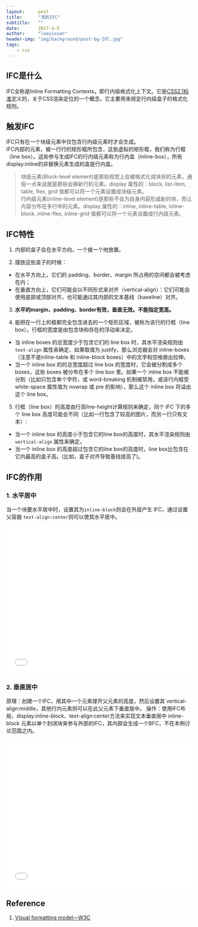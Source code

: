 ```yaml
---
layout:     post
title:      "浅析IFC"
subtitle:   ""
date:       2017-4-5
author:     "leeyixuan"
header-img: "img/background/post-bg-IFC.jpg"
tags:
    - css
---
```


## IFC是什么
IFC全称是Inline Formatting Contexts，即行内级格式化上下文。它是[CSS2.1标准](https://www.w3.org/TR/CSS21/visuren.html#block-formatting)定义的，关于CSS渲染定位的一个概念。它主要用来规定行内级盒子的格式化规则。


## 触发IFC
IFC只有在一个块级元素中仅包含行内级元素时才会生成。   
IFC内部的元素，被一行行的矩形框所包含，这些虚拟的矩形框，我们称为行框（line box）。这些参与生成IFC的行内级元素称为行内盒（inline-box），所有display:inline的非替换元素生成的盒是行内盒。


>块级元素(Block-level element)是那些视觉上会被格式化成块状的元素，通俗一点来说就是那些会换新行的元素。display 属性的：block, list-item, table, flex, grid 值都可以将一个元素设置成块级元素。    
>行内级元素(inline-level element)是那些不会为自身内容形成新的块，而让内容分布在多行中的元素。display 属性的：inline, inline-table, inline-block, inline-flex, inline-grid 值都可以将一个元素设置成行内级元素。

## IFC特性
1. 内部的盒子会在水平方向，一个接一个地放置。

2. 摆放这些盒子的时候：
- 在水平方向上，它们的 padding、border、margin 所占用的空间都会被考虑在内；
- 在垂直方向上，它们可能会以不同形式来对齐（vertical-align）：它们可能会使用底部或顶部对齐，也可能通过其内部的文本基线（baseline）对齐。   


3. **水平的margin、padding、border有效，垂直无效。不能指定宽高。**

4. 能把在一行上的框都完全包含进去的一个矩形区域，被称为该行的行框（line box）。行框的宽度是由包含块和存在的浮动来决定。
- 当 inline boxes 的总宽度少于包含它们的 line box 时，其水平渲染规则由` text-align` 属性来确定，如果取值为 justify，那么浏览器会对 inline-boxes（注意不是inline-table 和 inline-block boxes）中的文字和空格做出拉伸。
- 当一个 inline box 的的总宽度超过 line box 的宽度时，它会被分割成多个boxes，这些 boxes 被分布在多个 line box 里。如果一个 inline box 不能被分割（比如只包含单个字符，或 word-breaking 机制被禁用，或该行内框受 white-space 属性值为 nowrap 或 pre 的影响），那么这个 inline box 将溢出这个 line box。

5. 行框（line box）的高度由行高line-height计算规则来确定，同个 IFC 下的多个 line box 高度可能会不同（比如一行包含了较高的图片，而另一行只有文本）:
- 当一个 inline box 的高度小于包含它的line box的高度时，其水平渲染规则由` vertical-align` 属性来确定。
-  当一个 inline box 的高度超过包含它的line box的高度时，line box比包含在它内最高的盒子高。(比如，盒子对齐导致基线提高了)。

## IFC的作用
### 1. 水平居中
当一个块要水平居中时，设置其为`inline-block`则会在外层产生 IFC，通过设置父容器 `text-align:center`则可以使其水平居中。

<iframe height='400' scrolling='no' title='IFC1' src='//codepen.io/Imomo/embed/QBwmep/?height=137&theme-id=33983&default-tab=css,result&embed-version=2' frameborder='no' allowtransparency='true' allowfullscreen='true' style='width: 100%;'>See the Pen <a href='https://codepen.io/Imomo/pen/QBwmep/'>IFC1</a> by Imomo (<a href='https://codepen.io/Imomo'>@Imomo</a>) on <a href='https://codepen.io'>CodePen</a>.
</iframe>

### 2. 垂直居中
原理：创建一个IFC，用其中一个元素撑开父元素的高度，然后设置其 vertical-align:middle，其他行内元素则可以在此父元素下垂直居中。
操作：使用IFC布局，display:inline-block、text-align:center方法来实现文本垂直居中 inline-block 元素以单个封闭块来参与外部的IFC，其内部会生成一个BFC，不在本例讨论范围之内。
<iframe height='400' scrolling='no' title='IFC2' src='//codepen.io/Imomo/embed/KBwoLq/?height=156&theme-id=33983&default-tab=css,result&embed-version=2' frameborder='no' allowtransparency='true' allowfullscreen='true' style='width: 100%;'>See the Pen <a href='https://codepen.io/Imomo/pen/KBwoLq/'>IFC2</a> by Imomo (<a href='https://codepen.io/Imomo'>@Imomo</a>) on <a href='https://codepen.io'>CodePen</a>.
</iframe>



## Reference

1. [Visual formatting model—W3C](https://www.w3.org/TR/CSS21/visuren.html#block-formatting)